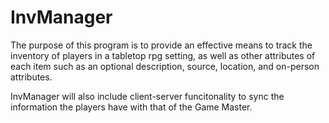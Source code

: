 InvManager
==========
The purpose of this program is to provide an effective means to track the inventory of players in a tabletop rpg setting, as well as other attributes of each item such as an optional description, source, location, and on-person attributes.

InvManager will also include client-server funcitonality to sync the information the players have with that of the Game Master.
